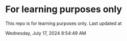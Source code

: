 # For learning purposes only
This repo is for learning purposes only.
Last updated at

Wednesday, July 17, 2024 8:54:49 AM

